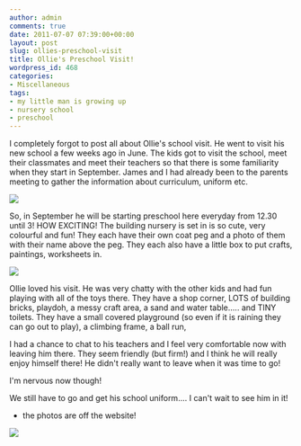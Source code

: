 ```yaml
---
author: admin
comments: true
date: 2011-07-07 07:39:00+00:00
layout: post
slug: ollies-preschool-visit
title: Ollie's Preschool Visit!
wordpress_id: 468
categories:
- Miscellaneous
tags:
- my little man is growing up
- nursery school
- preschool
---
```


I completely forgot to post all about Ollie's school visit.  He went to visit his new school a few weeks ago in June.  The kids got to visit the school, meet their classmates and meet their teachers so that there is some familiarity when they start in September.  James and I had already been to the parents meeting to gather the information about curriculum, uniform etc.  
  


[![](http://www.forgeips.co.uk/images/stories/board10.jpg)](http://www.forgeips.co.uk/images/stories/board10.jpg)

  


So, in September he will be starting preschool here everyday from 12.30 until 3!  HOW EXCITING!  The building nursery is set in is so cute, very colourful and fun!  They each have their own coat peg and a photo of them with their name above the peg.  They each also have a little box to put crafts, paintings, worksheets in.

  


[![](http://www.forgeips.co.uk/images/stories/nursery1.jpg)](http://www.forgeips.co.uk/images/stories/nursery1.jpg)

  


Ollie loved his visit.  He was very chatty with the other kids and had fun playing with all of the toys there.  They have a shop corner, LOTS of building bricks, playdoh, a messy craft area, a sand and water table..... and TINY toilets.  They have a small covered playground (so even if it is raining they can go out to play), a climbing frame, a ball run,

  


I had a chance to chat to his teachers and I feel very comfortable now with leaving him there.  They seem friendly (but firm!) and I think he will really enjoy himself there!  He didn't really want to leave when it was time to go!

  


I'm nervous now though! 

  


We still have to go and get his school uniform.... I can't wait to see him in it!

  


* the photos are off the website!

![](https://blogger.googleusercontent.com/tracker/251139911615938991-6338764407675359581?l=www.outmumbered.com)
